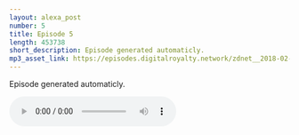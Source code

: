 ```yaml
---
layout: alexa_post
number: 5
title: Episode 5
length: 453738
short_description: Episode generated automaticly.
mp3_asset_link: https://episodes.digitalroyalty.network/zdnet__2018-02-16_01-01-46.mp3
---
```


Episode generated automaticly.

<audio controls>
    <source src="{{ page.mp3_asset_link }}" type="audio/mpeg">
</audio>

